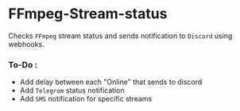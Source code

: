 # FFmpeg-Stream-status

Checks `FFmpeg` stream status and sends notification to `Discord` using webhooks.

### To-Do :
 - Add delay between each "Online" that sends to discord
 - Add `Telegrom` status notification
 - Add `SMS` notification for specific streams
